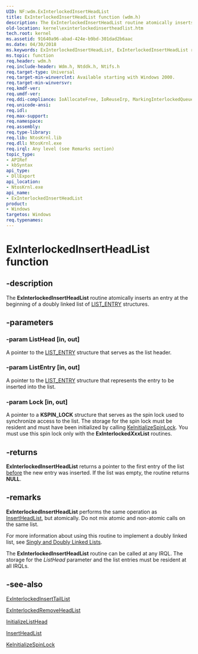 ```yaml
---
UID: NF:wdm.ExInterlockedInsertHeadList
title: ExInterlockedInsertHeadList function (wdm.h)
description: The ExInterlockedInsertHeadList routine atomically inserts an entry at the beginning of a doubly linked list of LIST_ENTRY structures.
old-location: kernel\exinterlockedinsertheadlist.htm
tech.root: kernel
ms.assetid: 91640a96-abad-424e-b9bd-301dad2b6aac
ms.date: 04/30/2018
ms.keywords: ExInterlockedInsertHeadList, ExInterlockedInsertHeadList routine [Kernel-Mode Driver Architecture], k102_35e48cb9-2d0b-42df-aee0-b391b0ade424.xml, kernel.exinterlockedinsertheadlist, wdm/ExInterlockedInsertHeadList
ms.topic: function
req.header: wdm.h
req.include-header: Wdm.h, Ntddk.h, Ntifs.h
req.target-type: Universal
req.target-min-winverclnt: Available starting with Windows 2000.
req.target-min-winversvr: 
req.kmdf-ver: 
req.umdf-ver: 
req.ddi-compliance: IoAllocateFree, IoReuseIrp, MarkingInterlockedQueuedIrps, RemoveLockCheck, RemoveLockForward, RemoveLockForward2, RemoveLockForwardDeviceControl, RemoveLockForwardDeviceControl2, RemoveLockForwardDeviceControlInternal, RemoveLockForwardDeviceControlInternal2, RemoveLockForwardRead, RemoveLockForwardRead2, RemoveLockForwardWrite, RemoveLockForwardWrite2, RemoveLockRelease2, RemoveLockReleaseCleanup, RemoveLockReleaseClose, RemoveLockReleaseCreate, RemoveLockReleaseDeviceControl, RemoveLockReleaseInternalDeviceControl, RemoveLockReleasePower, RemoveLockReleaseRead, RemoveLockReleaseShutdown, RemoveLockReleaseSystemControl, RemoveLockReleaseWrite
req.unicode-ansi: 
req.idl: 
req.max-support: 
req.namespace: 
req.assembly: 
req.type-library: 
req.lib: NtosKrnl.lib
req.dll: NtosKrnl.exe
req.irql: Any level (see Remarks section)
topic_type:
- APIRef
- kbSyntax
api_type:
- DllExport
api_location:
- NtosKrnl.exe
api_name:
- ExInterlockedInsertHeadList
product:
- Windows
targetos: Windows
req.typenames: 
---
```


# ExInterlockedInsertHeadList function


## -description


The <b>ExInterlockedInsertHeadList</b> routine atomically inserts an entry at the beginning of a doubly linked list of <a href="https://docs.microsoft.com/windows/desktop/api/ntdef/ns-ntdef-_list_entry">LIST_ENTRY</a> structures.


## -parameters




### -param ListHead [in, out]

A pointer to the <a href="https://docs.microsoft.com/windows/desktop/api/ntdef/ns-ntdef-_list_entry">LIST_ENTRY</a> structure that serves as the list header.


### -param ListEntry [in, out]

A pointer to the <a href="https://docs.microsoft.com/windows/desktop/api/ntdef/ns-ntdef-_list_entry">LIST_ENTRY</a> structure that represents the entry to be inserted into the list.


### -param Lock [in, out]

A pointer to a <b>KSPIN_LOCK</b> structure that serves as the spin lock used to synchronize access to the list. The storage for the spin lock must be resident and must have been initialized by calling <a href="https://docs.microsoft.com/windows-hardware/drivers/ddi/content/wdm/nf-wdm-keinitializespinlock">KeInitializeSpinLock</a>. You must use this spin lock only with the <b>ExInterlocked<i>Xxx</i>List</b> routines.


## -returns



<b>ExInterlockedInsertHeadList</b> returns a pointer to the first entry of the list <u>before</u> the new entry was inserted. If the list was empty, the routine returns <b>NULL</b>.




## -remarks



<b>ExInterlockedInsertHeadList</b> performs the same operation as <a href="https://docs.microsoft.com/windows-hardware/drivers/ddi/content/wdm/nf-wdm-insertheadlist">InsertHeadList</a>, but atomically. Do not mix atomic and non-atomic calls on the same list.

For more information about using this routine to implement a doubly linked list, see <a href="https://docs.microsoft.com/windows-hardware/drivers/kernel/singly-and-doubly-linked-lists">Singly and Doubly Linked Lists</a>.

The <b>ExInterlockedInsertHeadList</b> routine can be called at any IRQL. The storage for the <i>ListHead</i> parameter and the list entries must be resident at all IRQLs.




## -see-also




<a href="https://msdn.microsoft.com/library/windows/hardware/ff545402">ExInterlockedInsertTailList</a>



<a href="https://msdn.microsoft.com/library/windows/hardware/ff545427">ExInterlockedRemoveHeadList</a>



<a href="https://docs.microsoft.com/windows-hardware/drivers/ddi/content/wdm/nf-wdm-initializelisthead">InitializeListHead</a>



<a href="https://docs.microsoft.com/windows-hardware/drivers/ddi/content/wdm/nf-wdm-insertheadlist">InsertHeadList</a>



<a href="https://docs.microsoft.com/windows-hardware/drivers/ddi/content/wdm/nf-wdm-keinitializespinlock">KeInitializeSpinLock</a>
 

 

